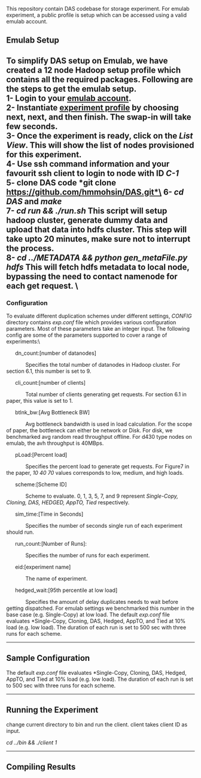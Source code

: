 This repository contain DAS codebase for storage experiment. For emulab experiment, a public profile is setup which can be accessed using a valid emulab account. 

## Emulab Setup
To simplify DAS setup on Emulab, we have created a 12 node Hadoop setup profile which contains all the required packages. Following are the steps to get the emulab setup.\
1- Login to your [emulab account](https://www.emulab.net).\
2- Instantiate [experiment profile](https://www.emulab.net/portal/instantiate.php?profile=Hadoop-Single-New&project=TuftsCC&version=7) by choosing **next**, **next**, and then **finish**. The swap-in will take few seconds.\
3- Once the experiment is ready, click on the *List View*. This will show the list of nodes provisioned for this experiment. \
4- Use ssh command information and your favourit ssh client to login to node with ID *C-1*\
5- clone DAS code *git clone https://github.com/hmmohsin/DAS.git*\
6- *cd DAS* and *make*\
7- *cd run && ./run.sh* This script will setup hadoop cluster, generate dummy data and upload that data into hdfs cluster. This step will take upto 20 minutes, make sure not to interrupt the process. \
8- *cd ../METADATA && python gen_metaFile.py hdfs* This will fetch hdfs metadata to local node, bypassing the need to contact namenode for each get request. \
------------
### Configuration
To evaluate different duplication schemes under different settings, *CONFIG* directory contains *exp.conf* file which provides various configuration parameters. Most of these parameters take an integer input. The following config are some of the parameters supported to cover a range of experiments:\

&nbsp;&nbsp;&nbsp;&nbsp;&nbsp;&nbsp;dn_count:[number of datanodes]

&nbsp;&nbsp;&nbsp;&nbsp;&nbsp;&nbsp;&nbsp;&nbsp;&nbsp;&nbsp;&nbsp;&nbsp; Specifies the total number of datanodes in Hadoop cluster. For section 6.1, this number is set to 9.

&nbsp;&nbsp;&nbsp;&nbsp;&nbsp;&nbsp;cli_count:[number of clients]

&nbsp;&nbsp;&nbsp;&nbsp;&nbsp;&nbsp;&nbsp;&nbsp;&nbsp;&nbsp;&nbsp;&nbsp; Total number of clients generating get requests. For section 6.1 in paper, this value is set to 1.

&nbsp;&nbsp;&nbsp;&nbsp;&nbsp;&nbsp;btlnk_bw:[Avg Bottleneck BW]

&nbsp;&nbsp;&nbsp;&nbsp;&nbsp;&nbsp;&nbsp;&nbsp;&nbsp;&nbsp;&nbsp;&nbsp; Avg bottleneck bandwidth is used in load calculation. For the scope of paper, the bottleneck can either be network or Disk. For disk, we benchmarked avg random read throughput offline. For d430 type nodes on emulab, the avh throughput is 40MBps.

&nbsp;&nbsp;&nbsp;&nbsp;&nbsp;&nbsp;pLoad:[Percent load]

&nbsp;&nbsp;&nbsp;&nbsp;&nbsp;&nbsp;&nbsp;&nbsp;&nbsp;&nbsp;&nbsp;&nbsp; Specifies the percent load to generate get requests. For Figure7 in the paper, *10 40 70* values corresponds to low, medium, and high loads.

&nbsp;&nbsp;&nbsp;&nbsp;&nbsp;&nbsp;scheme:[Scheme ID]

&nbsp;&nbsp;&nbsp;&nbsp;&nbsp;&nbsp;&nbsp;&nbsp;&nbsp;&nbsp;&nbsp;&nbsp; Scheme to evaluate. 0, 1, 3, 5, 7, and 9 represent *Single-Copy, Cloning, DAS, HEDGED, AppTO, Tied* respectively.

&nbsp;&nbsp;&nbsp;&nbsp;&nbsp;&nbsp;sim_time:[Time in Seconds]

&nbsp;&nbsp;&nbsp;&nbsp;&nbsp;&nbsp;&nbsp;&nbsp;&nbsp;&nbsp;&nbsp;&nbsp; Specifies the number of seconds single run of each experiment should run.

&nbsp;&nbsp;&nbsp;&nbsp;&nbsp;&nbsp;run_count:[Number of Runs]: 

&nbsp;&nbsp;&nbsp;&nbsp;&nbsp;&nbsp;&nbsp;&nbsp;&nbsp;&nbsp;&nbsp;&nbsp; Specifies the number of runs for each experiment.

&nbsp;&nbsp;&nbsp;&nbsp;&nbsp;&nbsp;eid:[experiment name]

&nbsp;&nbsp;&nbsp;&nbsp;&nbsp;&nbsp;&nbsp;&nbsp;&nbsp;&nbsp;&nbsp;&nbsp; The name of experiment.

&nbsp;&nbsp;&nbsp;&nbsp;&nbsp;&nbsp;hedged_wait:[95th percentile at low load]

&nbsp;&nbsp;&nbsp;&nbsp;&nbsp;&nbsp;&nbsp;&nbsp;&nbsp;&nbsp;&nbsp;&nbsp; Specifies the amount of delay duplicates needs to wait before getting dispatched. For emulab settings we benchmarked this number in the base case (e.g. Single-Copy) at low load.
The default *exp.conf* file evaluates *Single-Copy, Cloning, DAS, Hedged, AppTO, and Tied at 10% load (e.g. low load). The duration of each run is set to 500 sec with three runs for each scheme.

-------
## Sample Configuration
The default *exp.conf* file evaluates *Single-Copy, Cloning, DAS, Hedged, AppTO, and Tied at 10% load (e.g. low load). The duration of each run is set to 500 sec with three runs for each scheme.

------
## Running the Experiment
change current directory to bin and run the client. client takes client ID as input. 

*cd ../bin && ./client 1*

------
## Compiling Results

